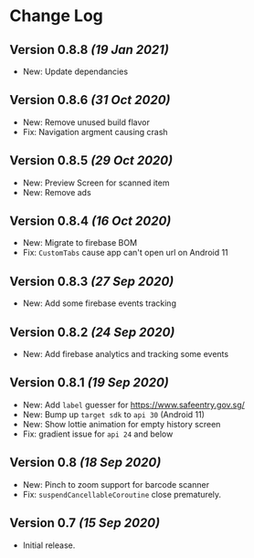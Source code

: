 Change Log
==========

Version 0.8.8 *(19 Jan 2021)*
----------------------------
 * New: Update dependancies

Version 0.8.6 *(31 Oct 2020)*
----------------------------
 * New: Remove unused build flavor
 * Fix: Navigation argment causing crash 

Version 0.8.5 *(29 Oct 2020)*
----------------------------

 * New: Preview Screen for scanned item
 * New: Remove ads

Version 0.8.4 *(16 Oct 2020)*
----------------------------

 * New: Migrate to firebase BOM
 * Fix: `CustomTabs` cause app can't open url on Android 11

Version 0.8.3 *(27 Sep 2020)*
----------------------------

 * New: Add some firebase events tracking

Version 0.8.2 *(24 Sep 2020)*
----------------------------

 * New: Add firebase analytics and tracking some events

Version 0.8.1 *(19 Sep 2020)*
----------------------------

 * New: Add `label` guesser for <https://www.safeentry.gov.sg/>
 * New: Bump up `target sdk` to `api 30` (Android 11)
 * New: Show lottie animation for empty history screen
 * Fix: gradient issue for `api 24` and below


Version 0.8 *(18 Sep 2020)*
----------------------------

 * New: Pinch to zoom support for barcode scanner
 * Fix: `suspendCancellableCoroutine` close prematurely.


Version 0.7 *(15 Sep 2020)*
----------------------------

 * Initial release.